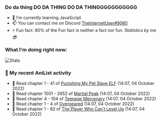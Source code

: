 ### Do da thing DO DA THING DO DA THINGGGGGGGGGGG

<!-- **TheInternetUser0/TheInternetUser0** is a ✨ _special_ ✨ repository because its `README.md` (this file) appears on your GitHub profile. -->


- 🌱 I’m currently learning JavaScript
- 📫 You can contact me on Discord [TheInternetUser#9060](https://discord.com/users/534117072796385300)
- ⚡ Fun fact: 80% of the Fun fact is neither a fact nor fun. _Statistics by me 😎_

### What I'm doing right now:
![Stats](https://discord.c99.nl/widget/theme-3/534117072796385300.png)

### 🌸 My recent AniList activity

<!-- ANILIST_ACTIVITY:start -->

-   📖 Read chapter 1 - 41 of [Punishing My Pet Slave ELF](https://anilist.co/manga/143102) (14:07, 04 October 2022)
-   📖 Read chapter 1001 - 2652 of [Martial Peak](https://anilist.co/manga/104494) (14:07, 04 October 2022)
-   📖 Read chapter 4 - 104 of [Teenage Mercenary](https://anilist.co/manga/126297) (14:07, 04 October 2022)
-   📖 Read chapter 1 - 4 of [Overgeared](https://anilist.co/manga/117460) (14:07, 04 October 2022)
-   📖 Read chapter 1 - 82 of [The Player Who Can't Level Up](https://anilist.co/manga/130511) (14:07, 04 October 2022)

<!-- ANILIST_ACTIVITY:end -->
